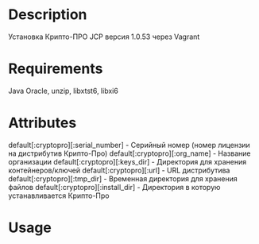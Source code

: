Description
===========
Установка Крипто-ПРО JCP версия 1.0.53 через Vagrant

Requirements
============
Java Oracle, unzip, libxtst6, libxi6

Attributes
==========
default[:cryptopro][:serial_number] - Серийный номер (номер лицензии на дистрибутив Крипто-Про)
default[:cryptopro][:org_name] - Название организации
default[:cryptopro][:keys_dir] - Директория для хранения контейнеров/ключей
default[:cryptopro][:url] - URL дистрибутива
default[:cryptopro][:tmp_dir] - Временная директория для хранения файлов
default[:cryptopro][:install_dir] - Директория в которую устанавливается Крипто-Про

Usage
=====

